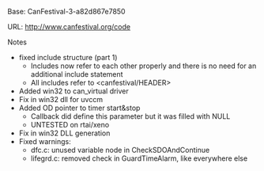 Base: CanFestival-3-a82d867e7850

URL: http://www.canfestival.org/code


Notes
- fixed include structure (part 1)
  + Includes now refer to each other properly and there is no need for an additional include statement
  + All includes refer to <canfestival/HEADER>
- Added win32 to can_virtual driver
- Fix in win32 dll for uvccm
- Added OD pointer to timer start&stop
  + Callback did define this parameter but it was filled with NULL
  + UNTESTED on rtai/xeno
- Fix in win32 DLL generation
- Fixed warnings:
  + dfc.c: unused variable node in CheckSDOAndContinue
  + lifegrd.c: removed check in GuardTimeAlarm, like everywhere else

